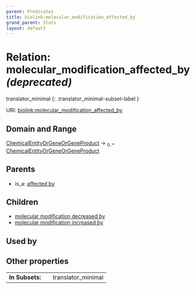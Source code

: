 ```yaml
---
parent: Predicates
title: biolink:molecular_modification_affected_by
grand_parent: Slots
layout: default
---
```


# Relation: molecular_modification_affected_by _(deprecated)_

translator_minimal
{: .translator_minimal-subset-label }




URI: [biolink:molecular_modification_affected_by](https://w3id.org/biolink/vocab/molecular_modification_affected_by)

## Domain and Range

[ChemicalEntityOrGeneOrGeneProduct](ChemicalEntityOrGeneOrGeneProduct.md) ->  <sub>0..\*</sub> [ChemicalEntityOrGeneOrGeneProduct](ChemicalEntityOrGeneOrGeneProduct.md)

## Parents

 *  is_a: [affected by](affected_by.md)

## Children

 *  [molecular modification decreased by](molecular_modification_decreased_by.md)
 *  [molecular modification increased by](molecular_modification_increased_by.md)

## Used by


## Other properties

|  |  |  |
| --- | --- | --- |
| **In Subsets:** | | translator_minimal |

